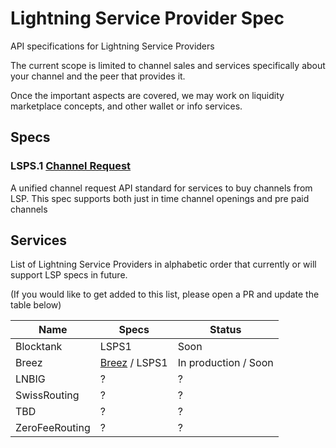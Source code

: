 # Lightning Service Provider Spec
API specifications for Lightning Service Providers

The current scope is limited to channel sales and services specifically about your channel and the peer that provides it.

Once the important aspects are covered, we may work on liquidity marketplace concepts, and other wallet or info services.


## Specs

### **LSPS.1** [Channel Request](./LSPS1/README.md)
A unified channel request API standard for services to buy channels from LSP. This spec supports both just in time channel openings and pre paid channels



## Services
List of Lightning Service Providers in alphabetic order that currently or will support LSP specs in future.

(If you would like to get added to this list, please open a PR and update the table below)

| Name | Specs | Status |
| ---- | ----------- | ------ |
| Blocktank | LSPS1 | Soon |
| Breez | [Breez](https://github.com/breez/lspd/blob/master/rpc/lspd.md) / LSPS1 | In production / Soon |
| LNBIG | ? |  ?  |
| SwissRouting | ? |  ?  |
| TBD | ? |  ?  |
| ZeroFeeRouting | ? |  ?  |


